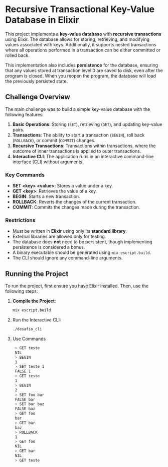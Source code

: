 # Recursive Transactional Key-Value Database in Elixir

This project implements a **key-value database** with **recursive transactions** using Elixir. The database allows for storing, retrieving, and modifying values associated with keys. Additionally, it supports nested transactions where all operations performed in a transaction can be either committed or rolled back.

This implementation also includes **persistence** for the database, ensuring that any values stored at transaction level 0 are saved to disk, even after the program is closed. When you reopen the program, the database will load the previously persisted state.

## Challenge Overview

The main challenge was to build a simple key-value database with the following features:
1. **Basic Operations**: Storing (`SET`), retrieving (`GET`), and updating key-value pairs.
2. **Transactions**: The ability to start a transaction (`BEGIN`), roll back (`ROLLBACK`), or commit (`COMMIT`) changes.
3. **Recursive Transactions**: Transactions within transactions, where the outcome of inner transactions is applied to outer transactions.
4. **Interactive CLI**: The application runs in an interactive command-line interface (CLI) without arguments.

### Key Commands
- **SET \<key\> \<value\>**: Stores a value under a key.
- **GET \<key\>**: Retrieves the value of a key.
- **BEGIN**: Starts a new transaction.
- **ROLLBACK**: Reverts the changes of the current transaction.
- **COMMIT**: Commits the changes made during the transaction.

### Restrictions
- Must be written in **Elixir** using only its **standard library**.
- External libraries are allowed only for testing.
- The database does **not** need to be persistent, though implementing persistence is considered a bonus.
- A binary executable should be generated using `mix escript.build`.
- The CLI should ignore any command-line arguments.

## Running the Project

To run the project, first ensure you have Elixir installed. Then, use the following steps:

1. **Compile the Project**:
   ```bash
   mix escript.build
   ```
2. Run the Interactive CLI:
   ```bash
   ./desafio_cli
   ```
3. Use Commands
   ```bash
    > GET teste
    NIL
    > BEGIN
    1
    > SET teste 1
    FALSE 1
    > GET teste
    1
    > BEGIN
    2
    > SET foo bar
    FALSE bar
    > SET bar baz
    FALSE baz
    > GET foo
    bar
    > GET bar
    baz
    > ROLLBACK
    1
    > GET foo
    NIL
    > GET bar
    NIL
    > GET teste
   ```
